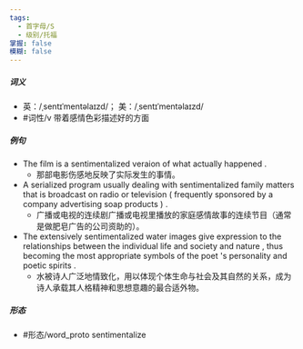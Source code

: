 ```yaml
---
tags:
  - 首字母/S
  - 级别/托福
掌握: false
模糊: false
---
```

##### 词义
- 英：/ˌsentɪˈmentəlaɪzd/； 美：/ˌsentɪˈmentəlaɪzd/
- #词性/v  带着感情色彩描述好的方面
##### 例句
- The film is a sentimentalized veraion of what actually happened .
	- 那部电影伤感地反映了实际发生的事情。
- A serialized program usually dealing with sentimentalized family matters that is broadcast on radio or television ( frequently sponsored by a company advertising soap products ) .
	- 广播或电视的连续剧广播或电视里播放的家庭感情故事的连续节目（通常是做肥皂广告的公司资助的）。
- The extensively sentimentalized water images give expression to the relationships between the individual life and society and nature , thus becoming the most appropriate symbols of the poet 's personality and poetic spirits .
	- 水被诗人广泛地情致化，用以体现个体生命与社会及其自然的关系，成为诗人承载其人格精神和思想意趣的最合适外物。
##### 形态
- #形态/word_proto sentimentalize
